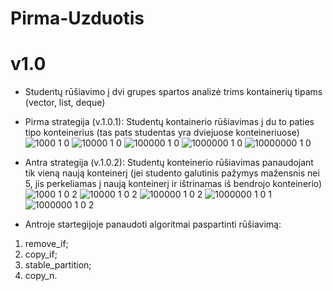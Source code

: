 # Pirma-Uzduotis
# v1.0
* Studentų rūšiavimo į dvi grupes spartos analizė trims kontainerių tipams (vector, list, deque)
* Pirma strategija (v.1.0.1):
  Studentų kontainerio rūšiavimas į du to paties tipo konteinerius (tas pats studentas yra dviejuose konteineriuose)
![1000 1 0](https://user-images.githubusercontent.com/90559062/142512099-738ab65c-0faf-4ec5-bc6d-af14d3945af5.png)
![10000 1 0](https://user-images.githubusercontent.com/90559062/142512108-ec4fb1cb-a991-497a-99a4-36fbda98cc59.png)
![100000 1 0](https://user-images.githubusercontent.com/90559062/142512110-45d417e0-24c9-4c5f-9ec8-cbc21535e948.png)
![1000000 1 0](https://user-images.githubusercontent.com/90559062/142512116-61ac306e-a219-4b80-8e7b-284369a18fd4.png)
![10000000 1 0](https://user-images.githubusercontent.com/90559062/142512124-69e9a528-0807-4cd0-8dab-d77411a506dd.png)

* Antra strategija (v.1.0.2):
  Studentų konteinerio rūšiavimas panaudojant tik vieną naują konteinerį (jei studento galutinis pažymys mažensnis nei 5, jis perkeliamas į naują konteinerį ir       ištrinamas iš bendrojo konteinerio)
![1000 1 0 2](https://user-images.githubusercontent.com/90559062/142513745-8bfa2351-ae83-423d-b812-3874b271bddf.png)
![10000 1 0 2](https://user-images.githubusercontent.com/90559062/142513756-746bdc3b-6790-49ed-afcc-f9bc21e6fe98.png)
![100000 1 0 2](https://user-images.githubusercontent.com/90559062/142513782-f01fcc50-967d-442e-8f9d-8dee17f6f916.png)
![1000000 1 0 1](https://user-images.githubusercontent.com/90559062/142513801-ed839519-1ef3-43fa-8370-9c996a9ca068.png)
![1000000 1 0 2](https://user-images.githubusercontent.com/90559062/145459083-ca001521-c88f-4ae5-8084-9557b7bce81d.png)

* Antroje startegijoje panaudoti algoritmai paspartinti rūšiavimą:
1) remove_if;
2) copy_if;
3) stable_partition;
4) copy_n.
